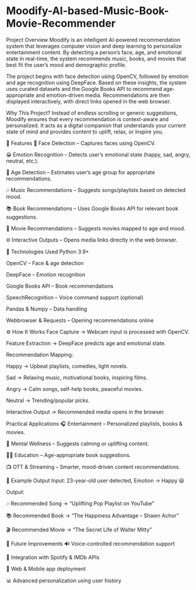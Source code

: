# Moodify-AI-based-Music-Book-Movie-Recommender
 Project Overview
Moodify is an intelligent AI-powered recommendation system that leverages computer vision and deep learning to personalize entertainment content. By detecting a person’s face, age, and emotional state in real-time, the system recommends music, books, and movies that best fit the user’s mood and demographic profile.

The project begins with face detection using OpenCV, followed by emotion and age recognition using DeepFace. Based on these insights, the system uses curated datasets and the Google Books API to recommend age-appropriate and emotion-driven media. Recommendations are then displayed interactively, with direct links opened in the web browser.

Why This Project?
Instead of endless scrolling or generic suggestions, Moodify ensures that every recommendation is context-aware and personalized. It acts as a digital companion that understands your current state of mind and provides content to uplift, relax, or inspire you.

🚀 Features
🎥 Face Detection – Captures faces using OpenCV.

😀 Emotion Recognition – Detects user’s emotional state (happy, sad, angry, neutral, etc.).

🎂 Age Detection – Estimates user’s age group for appropriate recommendations.

🎶 Music Recommendations – Suggests songs/playlists based on detected mood.

📚 Book Recommendations – Uses Google Books API for relevant book suggestions.

🍿 Movie Recommendations – Suggests movies mapped to age and mood.

🌐 Interactive Outputs – Opens media links directly in the web browser.


🔧 Technologies Used
Python 3.9+

OpenCV – Face & age detection

DeepFace – Emotion recognition

Google Books API – Book recommendations

SpeechRecognition – Voice command support (optional)

Pandas & Numpy – Data handling

Webbrowser & Requests – Opening recommendations online


⚙️ How It Works
Face Capture → Webcam input is processed with OpenCV.

Feature Extraction → DeepFace predicts age and emotional state.

Recommendation Mapping:

Happy → Upbeat playlists, comedies, light novels.

Sad → Relaxing music, motivational books, inspiring films.

Angry → Calm songs, self-help books, peaceful movies.

Neutral → Trending/popular picks.

Interactive Output → Recommended media opens in the browser.


Practical Applications
🎧 Entertainment – Personalized playlists, books & movies.

🧠 Mental Wellness – Suggests calming or uplifting content.

👩‍🏫 Education – Age-appropriate book suggestions.

📺 OTT & Streaming – Smarter, mood-driven content recommendations.


📝 Example Output
Input: 23-year-old user detected, Emotion → Happy 😃

Output:

🎶 Recommended Song → “Uplifting Pop Playlist on YouTube”

📚 Recommended Book → “The Happiness Advantage – Shawn Achor”

🎬 Recommended Movie → “The Secret Life of Walter Mitty”


📌 Future Improvements
🔊 Voice-controlled recommendation support

🎵 Integration with Spotify & IMDb APIs

📱 Web & Mobile app deployment

📊 Advanced personalization using user history
